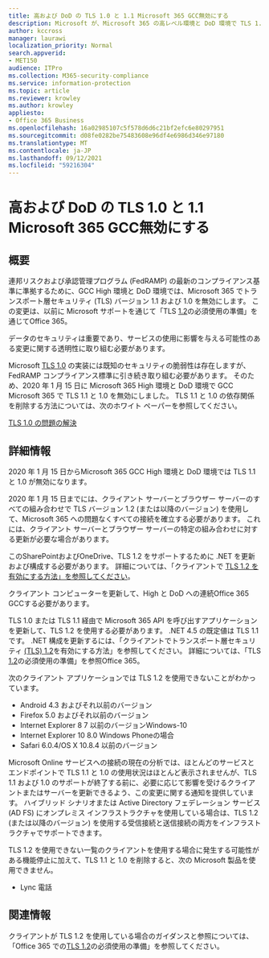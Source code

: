 ```yaml
---
title: 高および DoD の TLS 1.0 と 1.1 Microsoft 365 GCC無効にする
description: Microsoft が、Microsoft 365 の高レベル環境と DoD 環境で TLS 1.1 と 1.0 のサポートをGCCについて説明します。
author: kccross
manager: laurawi
localization_priority: Normal
search.appverid:
- MET150
audience: ITPro
ms.collection: M365-security-compliance
ms.service: information-protection
ms.topic: article
ms.reviewer: krowley
ms.author: krowley
appliesto:
- Office 365 Business
ms.openlocfilehash: 16a02985107c5f578d6d6c21bf2efc6e80297951
ms.sourcegitcommit: d08fe0282be75483608e96df4e6986d346e97180
ms.translationtype: MT
ms.contentlocale: ja-JP
ms.lasthandoff: 09/12/2021
ms.locfileid: "59216304"
---
```

# <a name="disabling-tls-10-and-11-in-microsoft-365-gcc-high-and-dod"></a>高および DoD の TLS 1.0 と 1.1 Microsoft 365 GCC無効にする

## <a name="summary"></a>概要

連邦リスクおよび承認管理プログラム (FedRAMP) の最新のコンプライアンス基準に準拠するために、GCC High 環境と DoD 環境では、Microsoft 365 でトランスポート層セキュリティ (TLS) バージョン 1.1 および 1.0 を無効にします。 この変更は、以前に Microsoft サポートを通じて「TLS [1.2](https://support.microsoft.com/help/4057306/preparing-for-tls-1-2-in-office-365)の必須使用の準備」を通じてOffice 365。

データのセキュリティは重要であり、サービスの使用に影響を与える可能性のある変更に関する透明性に取り組む必要があります。

Microsoft [TLS 1.0](https://support.microsoft.com/help/3117336) の実装には既知のセキュリティの脆弱性は存在しますが、FedRAMP コンプライアンス標準に引き続き取り組む必要があります。 そのため、2020 年 1 月 15 日に Microsoft 365 High 環境と DoD 環境で GCC Microsoft 365 で TLS 1.1 と 1.0 を無効にしました。 TLS 1.1 と 1.0 の依存関係を削除する方法については、次のホワイト ペーパーを参照してください。

[TLS 1.0 の問題の解決](https://www.microsoft.com/download/details.aspx?id=55266)

## <a name="more-information"></a>詳細情報

2020 年 1 月 15 日からMicrosoft 365 GCC High 環境と DoD 環境では TLS 1.1 と 1.0 が無効になります。

2020 年 1 月 15 日までには、クライアント サーバーとブラウザー サーバーのすべての組み合わせで TLS バージョン 1.2 (または以降のバージョン) を使用して、Microsoft 365 への問題なくすべての接続を確立する必要があります。 これには、クライアント サーバーとブラウザー サーバーの特定の組み合わせに対する更新が必要な場合があります。

このSharePointおよびOneDrive、TLS 1.2 をサポートするために .NET を更新および構成する必要があります。 詳細については、「クライアントで [TLS 1.2 を有効にする方法」を参照してください](/mem/configmgr/core/plan-design/security/enable-tls-1-2-client)。

クライアント コンピューターを更新して、High と DoD への連続Office 365 GCCする必要があります。

TLS 1.0 または TLS 1.1 経由で Microsoft 365 API を呼び出すアプリケーションを更新して、TLS 1.2 を使用する必要があります。 .NET 4.5 の既定値は TLS 1.1 です。 .NET 構成を更新するには、「クライアントでトランスポート層セキュリティ [(TLS) 1.2](/mem/configmgr/core/plan-design/security/enable-tls-1-2-client)を有効にする方法」を参照してください。 詳細については、「TLS [1.2](https://support.microsoft.com/help/4057306/preparing-for-tls-1-2-in-office-365)の必須使用の準備」を参照Office 365。

次のクライアント アプリケーションでは TLS 1.2 を使用できないことがわかっています。

- Android 4.3 およびそれ以前のバージョン
- Firefox 5.0 およびそれ以前のバージョン
- Internet Explorer 8 7 以前のバージョンWindows-10
- Internet Explorer 10 8.0 Windows Phoneの場合
- Safari 6.0.4/OS X 10.8.4 以前のバージョン

Microsoft Online サービスへの接続の現在の分析では、ほとんどのサービスとエンドポイントで TLS 1.1 と 1.0 の使用状況はほとんど表示されませんが、TLS 1.1 および 1.0 のサポートが終了する前に、必要に応じて影響を受けるクライアントまたはサーバーを更新できるよう、この変更に関する通知を提供しています。 ハイブリッド シナリオまたは Active Directory フェデレーション サービス (AD FS) にオンプレミス インフラストラクチャを使用している場合は、TLS 1.2 (または以降のバージョン) を使用する受信接続と送信接続の両方をインフラストラクチャでサポートできます。

TLS 1.2 を使用できない一覧のクライアントを使用する場合に発生する可能性がある機能停止に加えて、TLS 1.1 と 1.0 を削除すると、次の Microsoft 製品を使用できません。

- Lync 電話

## <a name="references"></a>関連情報

クライアントが TLS 1.2 を使用している場合のガイダンスと参照については、「Office 365 での[TLS 1.2](https://support.microsoft.com/help/4057306/preparing-for-tls-1-2-in-office-365)の必須使用の準備」を参照してください。